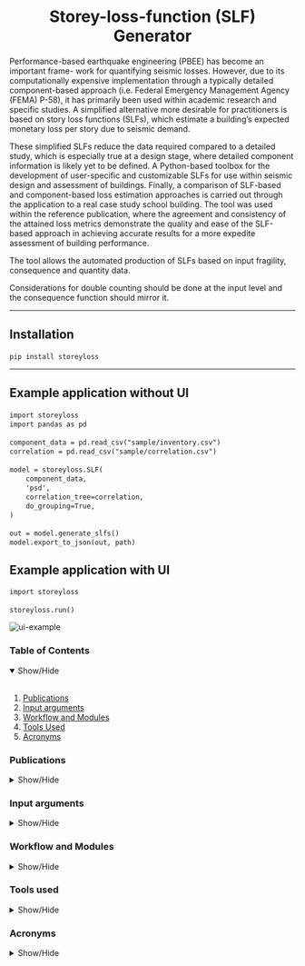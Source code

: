 <h1 align="center">Storey-loss-function (SLF) Generator</h1> 

Performance-based earthquake engineering (PBEE) has become an important frame- work for quantifying seismic losses. 
However, due to its computationally expensive implementation through a typically detailed component-based approach (i.e. Federal Emergency Management Agency (FEMA) P-58), it has primarily been used within academic research and specific studies. 
A simplified alternative more desirable for practitioners is based on story loss functions (SLFs), which estimate a building’s expected monetary loss per story due to seismic demand. 

These simplified SLFs reduce the data required compared to a detailed study, which is especially true at a design stage, 
where detailed component information is likely yet to be defined. 
A Python-based toolbox for the development of user-specific and customizable SLFs for use within seismic design and assessment of buildings. 
Finally, a comparison of SLF-based and component-based loss estimation approaches is carried out through the application to a real case study school building. 
The tool was used within the reference publication, where the agreement and consistency of the attained loss metrics demonstrate the quality and ease of the SLF-based approach in achieving accurate results for a more expedite assessment of building performance.

The tool allows the automated production of SLFs based on input fragility, consequence and quantity data.

Considerations for double counting should be done at the input level and the consequence function should mirror it.


***
## Installation

    pip install storeyloss

***
## Example application without UI

    import storeyloss
    import pandas as pd

    component_data = pd.read_csv("sample/inventory.csv")
    correlation = pd.read_csv("sample/correlation.csv")

    model = storeyloss.SLF(
        component_data,
        'psd',
        correlation_tree=correlation,
        do_grouping=True,
    )

    out = model.generate_slfs()
    model.export_to_json(out, path)


## Example application with UI

    import storeyloss

    storeyloss.run()

![ui-example](./media/ui.gif)


### Table of Contents
<details open>
<summary>Show/Hide</summary>
<br>

1. [Publications](#publications)
2. [Input arguments](#input-arguments)
3. [Workflow and Modules](#workflow)
4. [Tools Used](#tools-used)
5. [Acronyms](#acronyms)

</details>

### Publications
<details>
<a name="publications"></a>
<summary>Show/Hide</summary>
<br>

[Shahnazaryan D, O’Reilly GJ, Monteiro R. Story loss functions for seismic design and assessment: Development of tools and application. 
Earthquake Spectra 2021. DOI: 10.1177/87552930211023523](https://www.researchgate.net/publication/353058466_Story_loss_functions_for_seismic_design_and_assessment_Development_of_tools_and_application)

</details>

### Input arguments
<details>
<a name="input-arguments"></a>
<summary>Show/Hide</summary>
<br>

* Project name
* .csv file containing component data
* .csv file containing the correlation tree, by default None
* Number of simulations, i.e. Monte Carlo simulations to generate damage states for analysis
* EDP name, i.e. PSD or PFA
* EDP bin, i.e. % for PSD and g for PFA
* Regression function type: weibull or papadopoulos
* Conversion factor for costs, by default 1.0
* Replacement cost of building, by default 1.0
* Flag to whether group components by their performance typology

</details>

### Workflow and Modules
<details>
<a name="workflow"></a>
<summary>Show/Hide</summary>
<br>

![workflow](./media/Workflow.PNG)

![modules](./media/modules.PNG)

</details>

### Tools used
<details>
<a name="tools-used"></a>
<summary>Show/Hide</summary>
<br>

* tkinter - Graphical User Interface
* pandas - manipulation of data
* numpy - computations
* matplotlib - for data visualization
  
![sample-fit](./media/OutputFit.jpg)

* scipy optimization - fitting the data
* Monte Carlo simulations

</details>

### Acronyms
<details>
<a name="acronyms"></a>
<summary>Show/Hide</summary>
<br>

EDP:    Engineering Demand Parameter

DV:     Decision Variable

DS:     Damage State

CDF:    Cumulative distribution function

</details>
